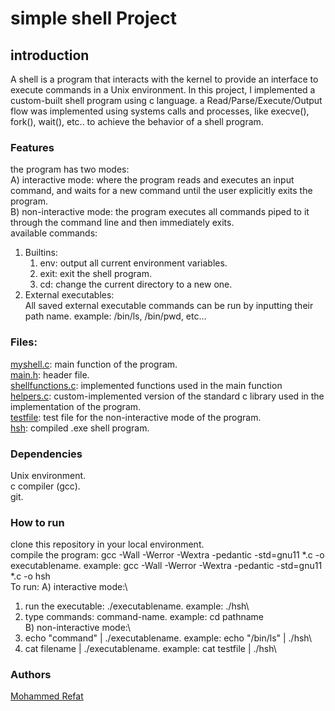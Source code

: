 # simple shell Project 
## introduction
A shell is a program that interacts with the kernel to provide an interface to execute commands in a Unix environment. 
In this project, I implemented a custom-built shell program using c language.  a Read/Parse/Execute/Output flow was implemented using systems calls and processes, like execve(), fork(), wait(), etc.. to achieve the behavior of a shell program.
### Features
the program has two modes:\
A) interactive mode: where the program reads and executes an input command, and waits for a new command until the user explicitly exits the program.\
B) non-interactive mode: the program executes all commands piped to it through the command line and then immediately exits.\
available commands:
1) Builtins:
   1) env: output all current environment variables.
   2) exit: exit the shell program.
   3) cd: change the current directory to a new one.
2) External executables:\
 All saved external executable commands can be run by inputting their path name. example: /bin/ls, /bin/pwd, etc...
### Files:
[myshell.c](https://github.com/Mohammed-Refat-0/Projects/blob/master/simple_shell/myshell.c): main function of the program.\
[main.h](https://github.com/Mohammed-Refat-0/Projects/blob/master/simple_shell/main.h): header file.\
[shellfunctions.c](https://github.com/Mohammed-Refat-0/Projects/blob/master/simple_shell/shellfunctions.c): implemented functions used in the main function\
[helpers.c](https://github.com/Mohammed-Refat-0/Projects/blob/master/simple_shell/helpers.c): custom-implemented version of the standard c library used in the implementation of the program.\
[testfile](https://github.com/Mohammed-Refat-0/Projects/blob/master/simple_shell/testfile): test file for the non-interactive mode of the program.\
[hsh](https://github.com/Mohammed-Refat-0/Projects/blob/master/simple_shell/hsh): compiled .exe shell program.
### Dependencies
Unix environment.\
c compiler (gcc).\
git.
### How to run
clone this repository in your local environment.\
compile the program: gcc -Wall -Werror -Wextra -pedantic -std=gnu11 *.c -o executablename. example: gcc -Wall -Werror -Wextra -pedantic -std=gnu11 *.c -o hsh\
To run:
A) interactive mode:\
1) run the executable: ./executablename. example: ./hsh\
2) type commands: command-name. example: cd pathname\
B) non-interactive mode:\
1) echo "command" | ./executablename. example: echo "/bin/ls" | ./hsh\
2) cat filename | ./executablename. example: cat testfile | ./hsh\
### Authors
[Mohammed Refat](https://github.com/Mohammed-Refat-0)
